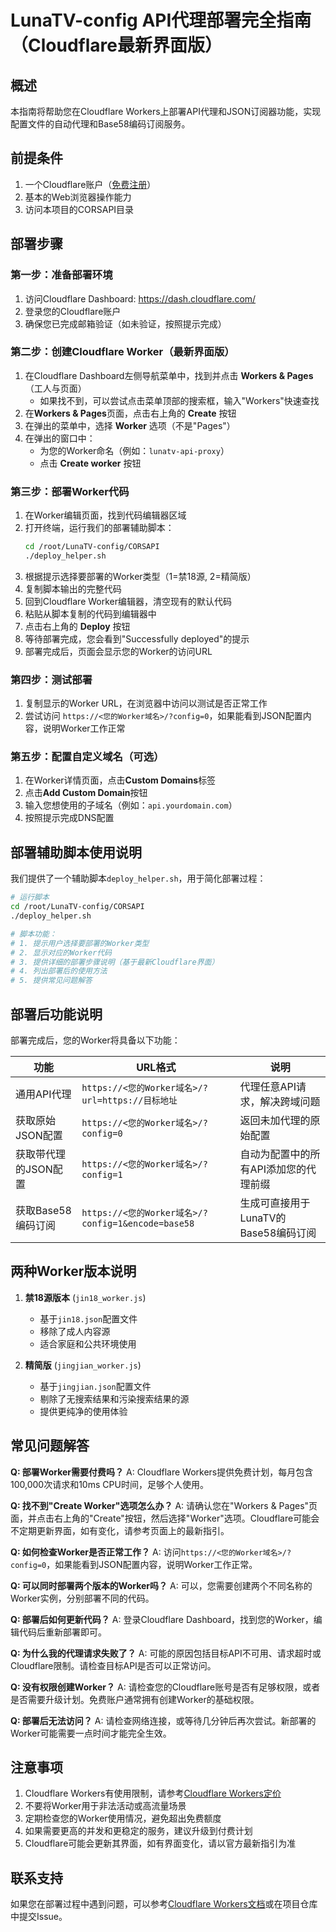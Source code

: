# LunaTV-config API代理部署完全指南（Cloudflare最新界面版）

## 概述

本指南将帮助您在Cloudflare Workers上部署API代理和JSON订阅器功能，实现配置文件的自动代理和Base58编码订阅服务。

## 前提条件

1. 一个Cloudflare账户（[免费注册](https://dash.cloudflare.com/sign-up)）
2. 基本的Web浏览器操作能力
3. 访问本项目的CORSAPI目录

## 部署步骤

### 第一步：准备部署环境

1. 访问Cloudflare Dashboard: https://dash.cloudflare.com/
2. 登录您的Cloudflare账户
3. 确保您已完成邮箱验证（如未验证，按照提示完成）

### 第二步：创建Cloudflare Worker（最新界面版）

1. 在Cloudflare Dashboard左侧导航菜单中，找到并点击 **Workers & Pages**（工人与页面）
   - 如果找不到，可以尝试点击菜单顶部的搜索框，输入"Workers"快速查找
2. 在**Workers & Pages**页面，点击右上角的 **Create** 按钮
3. 在弹出的菜单中，选择 **Worker** 选项（不是"Pages"）
4. 在弹出的窗口中：
   - 为您的Worker命名（例如：`lunatv-api-proxy`）
   - 点击 **Create worker** 按钮

### 第三步：部署Worker代码

1. 在Worker编辑页面，找到代码编辑器区域
2. 打开终端，运行我们的部署辅助脚本：
   ```bash
   cd /root/LunaTV-config/CORSAPI
   ./deploy_helper.sh
   ```
3. 根据提示选择要部署的Worker类型（1=禁18源, 2=精简版）
4. 复制脚本输出的完整代码
5. 回到Cloudflare Worker编辑器，清空现有的默认代码
6. 粘贴从脚本复制的代码到编辑器中
7. 点击右上角的 **Deploy** 按钮
8. 等待部署完成，您会看到"Successfully deployed"的提示
9. 部署完成后，页面会显示您的Worker的访问URL

### 第四步：测试部署

1. 复制显示的Worker URL，在浏览器中访问以测试是否正常工作
2. 尝试访问 `https://<您的Worker域名>/?config=0`，如果能看到JSON配置内容，说明Worker工作正常

### 第五步：配置自定义域名（可选）

1. 在Worker详情页面，点击**Custom Domains**标签
2. 点击**Add Custom Domain**按钮
3. 输入您想使用的子域名（例如：`api.yourdomain.com`）
4. 按照提示完成DNS配置

## 部署辅助脚本使用说明

我们提供了一个辅助脚本`deploy_helper.sh`，用于简化部署过程：

```bash
# 运行脚本
cd /root/LunaTV-config/CORSAPI
./deploy_helper.sh

# 脚本功能：
# 1. 提示用户选择要部署的Worker类型
# 2. 显示对应的Worker代码
# 3. 提供详细的部署步骤说明（基于最新Cloudflare界面）
# 4. 列出部署后的使用方法
# 5. 提供常见问题解答
```

## 部署后功能说明

部署完成后，您的Worker将具备以下功能：

| 功能 | URL格式 | 说明 |
|------|---------|------|
| 通用API代理 | `https://<您的Worker域名>/?url=https://目标地址` | 代理任意API请求，解决跨域问题 |
| 获取原始JSON配置 | `https://<您的Worker域名>/?config=0` | 返回未加代理的原始配置 |
| 获取带代理的JSON配置 | `https://<您的Worker域名>/?config=1` | 自动为配置中的所有API添加您的代理前缀 |
| 获取Base58编码订阅 | `https://<您的Worker域名>/?config=1&encode=base58` | 生成可直接用于LunaTV的Base58编码订阅 |

## 两种Worker版本说明

1. **禁18源版本** (`jin18_worker.js`)
   - 基于`jin18.json`配置文件
   - 移除了成人内容源
   - 适合家庭和公共环境使用

2. **精简版** (`jingjian_worker.js`)
   - 基于`jingjian.json`配置文件
   - 剔除了无搜索结果和污染搜索结果的源
   - 提供更纯净的使用体验

## 常见问题解答

**Q: 部署Worker需要付费吗？**
A: Cloudflare Workers提供免费计划，每月包含100,000次请求和10ms CPU时间，足够个人使用。

**Q: 找不到"Create Worker"选项怎么办？**
A: 请确认您在"Workers & Pages"页面，并点击右上角的"Create"按钮，然后选择"Worker"选项。Cloudflare可能会不定期更新界面，如有变化，请参考页面上的最新指引。

**Q: 如何检查Worker是否正常工作？**
A: 访问`https://<您的Worker域名>/?config=0`，如果能看到JSON配置内容，说明Worker工作正常。

**Q: 可以同时部署两个版本的Worker吗？**
A: 可以，您需要创建两个不同名称的Worker实例，分别部署不同的代码。

**Q: 部署后如何更新代码？**
A: 登录Cloudflare Dashboard，找到您的Worker，编辑代码后重新部署即可。

**Q: 为什么我的代理请求失败了？**
A: 可能的原因包括目标API不可用、请求超时或Cloudflare限制。请检查目标API是否可以正常访问。

**Q: 没有权限创建Worker？**
A: 请检查您的Cloudflare账号是否有足够权限，或者是否需要升级计划。免费账户通常拥有创建Worker的基础权限。

**Q: 部署后无法访问？**
A: 请检查网络连接，或等待几分钟后再次尝试。新部署的Worker可能需要一点时间才能完全生效。

## 注意事项

1. Cloudflare Workers有使用限制，请参考[Cloudflare Workers定价](https://developers.cloudflare.com/workers/platform/pricing/)
2. 不要将Worker用于非法活动或高流量场景
3. 定期检查您的Worker使用情况，避免超出免费额度
4. 如果需要更高的并发和更稳定的服务，建议升级到付费计划
5. Cloudflare可能会更新其界面，如有界面变化，请以官方最新指引为准

## 联系支持

如果您在部署过程中遇到问题，可以参考[Cloudflare Workers文档](https://developers.cloudflare.com/workers/)或在项目仓库中提交Issue。